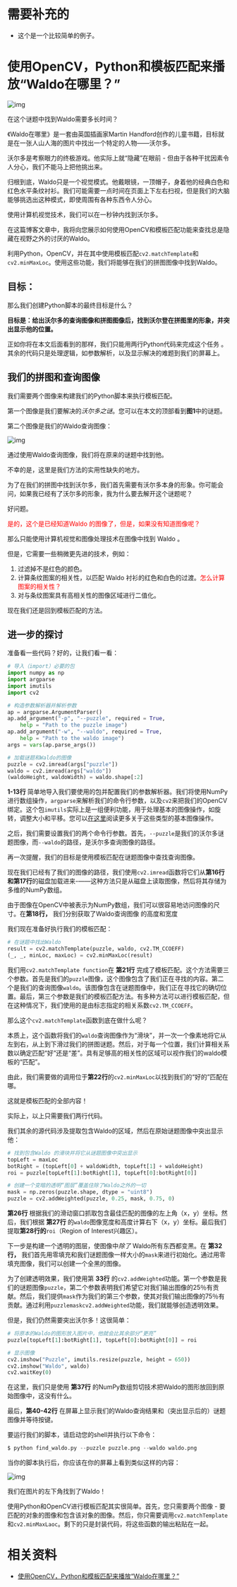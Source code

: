 
# 需要补充的

- 这个是一个比较简单的例子。


# 使用OpenCV，Python和模板匹配来播放“Waldo在哪里？”




![img](https://ask.qcloudimg.com/http-save/1207540/icnlsysbpj.jpeg?imageView2/2/w/1620)

在这个谜题中找到Waldo需要多长时间？

《Waldo在哪里》是一套由英国插画家Martin Handford创作的儿童书籍，目标就是在一张人山人海的图片中找出一个特定的人物——沃尔多。

沃尔多是考察眼力的终极游戏。他实际上就“隐藏”在眼前 - 但由于各种干扰因素令人分心，我们不能马上把他挑出来。

归根到底，Waldo只是一个视觉模式。他戴眼镜，一顶帽子，身着他的经典白色和红色水平条纹衬衫。我们可能需要一点时间在页面上下左右扫视，但是我们的大脑能够挑选出这种模式，即使周围有各种东西令人分心。


使用计算机视觉技术，我们可以在一秒钟内找到沃尔多。

在这篇博客文章中，我将向您展示如何使用OpenCV和模板匹配功能来查找总是隐藏在视野之外的讨厌的Waldo。


利用Python，OpenCV，并在其中使用模板匹配`cv2.matchTemplate`和`cv2.minMaxLoc`。使用这些功能，我们将能够在我们的拼图图像中找到Waldo。



## 目标：

那么我们创建Python脚本的最终目标是什么？

**目标是：给出沃尔多的查询图像和拼图图像后，找到沃尔登在拼图里的形象，并突出显示他的位置。**

正如你将在本文后面看到的那样，我们只能用两行Python代码来完成这个任务  。其余的代码只是处理逻辑，如参数解析，以及显示解决的难题到我们的屏幕上。

## 我们的拼图和查询图像

我们需要两个图像来构建我们的Python脚本来执行模板匹配。

第一个图像是我们要解决的*沃尔多之谜*。您可以在本文的顶部看到**图1**中的谜题。

第二个图像是我们的Waldo查询图像：

![img](https://ask.qcloudimg.com/http-save/1207540/z23r5aiy4x.jpeg?imageView2/2/w/1620)


通过使用Waldo查询图像，我们将在原来的谜题中找到他。

不幸的是，这里是我们方法的实用性缺失的地方。

为了在我们的拼图中找到沃尔多，我们首先需要有沃尔多本身的形象。你可能会问，如果我已经有了沃尔多的形象，我为什么要去解开这个谜题呢？

好问题。


<span style="color:red;">是的，这个是已经知道Waldo 的图像了，但是，如果没有知道图像呢？</span>

那么只能使用计算机视觉和图像处理技术在图像中找到 Waldo 。

但是，它需要一些稍微更先进的技术，例如：

1. 过滤掉不是红色的颜色。
2. 计算条纹图案的相关性，以匹配 Waldo 衬衫的红色和白色的过渡。<span style="color:red;">怎么计算图案的相关性？</span>
3. 对与条纹图案具有高相关性的图像区域进行二值化。

现在我们还是回到模板匹配的方法。

## 进一步的探讨

准备看一些代码？好的，让我们看一看：

```py
# 导入（import）必要的包
import numpy as np
import argparse
import imutils
import cv2

# 构造参数解析器并解析参数
ap = argparse.ArgumentParser()
ap.add_argument("-p", "--puzzle", required = True,
    help = "Path to the puzzle image")
ap.add_argument("-w", "--waldo", required = True,
    help = "Path to the waldo image")
args = vars(ap.parse_args())

# 加载谜题和Waldo的图像
puzzle = cv2.imread(args["puzzle"])
waldo = cv2.imread(args["waldo"])
(waldoHeight, waldoWidth) = waldo.shape[:2]
```

**1-13行** 简单地导入我们要使用的包并配置我们的参数解析器。我们将使用NumPy进行数组操作，`argparse`来解析我们的命令行参数，以及`cv2`来把我们的OpenCV绑定。这个包`imutils`实际上是一组便利功能，用于处理基本的图像操作，如旋转，调整大小和平移。您可以[在这里](http://www.pyimagesearch.com/2014/01/20/basic-image-manipulations-in-python-and-opencv-resizing-scaling-rotating-and-cropping/)阅读更多关于这些类型的基本图像操作。

之后，我们需要设置我们的两个命令行参数。首先，`--puzzle`是我们的沃尔多谜题图像，而`--waldo`的路径，是沃尔多查询图像的路径。

再一次提醒，我们的目标是使用模板匹配在谜题图像中查找查询图像。

现在我们已经有了我们的图像的路径，我们使用`cv2.imread`函数将它们从**第16行和第17行**的磁盘加载进来-——这种方法只是从磁盘上读取图像，然后将其存储为多维的NumPy数组。

由于图像在OpenCV中被表示为NumPy数组，我们可以很容易地访问图像的尺寸。在**第18行，** 我们分别获取了Waldo查询图像 的高度和宽度

我们现在准备好执行我们的模板匹配：

```py
# 在谜题中找出Waldo
result = cv2.matchTemplate(puzzle, waldo, cv2.TM_CCOEFF)
(_, _, minLoc, maxLoc) = cv2.minMaxLoc(result)
```

我们用`cv2.matchTemplate function`在 **第21行** 完成了模板匹配。这个方法需要三个参数。首先是我们的`puzzle`图像，这个图像包含了我们正在寻找的内容。第二个是我们的查询图像`waldo`。该图像包含在谜题图像中，我们正在寻找它的确切位置。最后，第三个参数是我们的模板匹配方法。有多种方法可以进行模板匹配，但在这种情况下，我们使用的是由标志指定的相关系数`cv2.TM_CCOEFF`。

那么这个`cv2.matchTemplate`函数到底在做什么呢？

本质上，这个函数将我们的`waldo`查询图像作为“滑块”，并一次一个像素地将它从左到右，从上到下滑过我们的拼图谜题。然后，对于每一个位置，我们计算相关系数以确定匹配“好”还是“差”。具有足够高的相关性的区域可以视作我们的waldo模板的“匹配”。

由此，我们需要做的调用位于**第22行**的`cv2.minMaxLoc`以找到我们的“好的”匹配在哪。

这就是模板匹配的全部内容！

实际上，以上只需要我们两行代码。

我们其余的源代码涉及提取包含Waldo的区域，然后在原始谜题图像中突出显示他：

```py
# 找到包含Waldo 的滑块并将它从谜题图像中突出显示
topLeft = maxLoc
botRight = (topLeft[0] + waldoWidth, topLeft[1] + waldoHeight)
roi = puzzle[topLeft[1]:botRight[1], topLeft[0]:botRight[0]]

# 创建一个变暗的透明“图层”覆盖住除了Waldo之外的一切
mask = np.zeros(puzzle.shape, dtype = "uint8")
puzzle = cv2.addWeighted(puzzle, 0.25, mask, 0.75, 0)
```

**第26行** 根据我们的滑动窗口抓取包含最佳匹配的图像的左上角（x，y）坐标。然后，我们根据 **第27行** 的`waldo`图像宽度和高度计算右下（x，y）坐标。最后我们提取**第28行的**`roi`（Region of Interest兴趣区）。

下一步是构建一个透明的图层，使图像中*除了*  Waldo所有东西都变黑。在 **第32行，** 我们首先用零填充和我们谜题图像一样大小的`mask`来进行初始化。通过用零填充图像，我们可以创建一个全黑的图像。

为了创建透明效果，我们使用第 **33行** 的`cv2.addWeighted`功能。第一个参数是我们的谜题图像`puzzle`，第二个参数表明我们希望它对我们输出图像的25％有贡献。然后，我们提供`mask`作为我们的第三个参数，使其对我们输出图像的75％有贡献。通过利用`puzzlemaskcv2.addWeighted`功能，我们就能够创造透明效果。

但是，我们仍然需要突出沃尔多！这很简单：

```py
# 将原本的Waldo的图形放入图片中，他就会比其余部分“更亮”
puzzle[topLeft[1]:botRight[1], topLeft[0]:botRight[0]] = roi

# 显示图像
cv2.imshow("Puzzle", imutils.resize(puzzle, height = 650))
cv2.imshow("Waldo", waldo)
cv2.waitKey(0)
```

在这里，我们只是使用 **第37行** 的NumPy数组剪切技术把Waldo的图形放回到原始图像中，这没有什么。

最后，**第40-42行** 在屏幕上显示我们的Waldo查询结果和（突出显示后的）谜题图像并等待按键。

要运行我们的脚本，请启动您的shell并执行以下命令：

```py
$ python find_waldo.py --puzzle puzzle.png --waldo waldo.png
```

当你的脚本执行后，你应该在你的屏幕上看到类似这样的内容：

![img](https://ask.qcloudimg.com/http-save/1207540/23oqnjr2qn.jpeg?imageView2/2/w/1620)


我们在图片的左下角找到了Waldo！

使用Python和OpenCV进行模板匹配其实很简单。首先，您只需要两个图像 - 要匹配的对象的图像和包含该对象的图像。然后，你只需要调用`cv2.matchTemplate`和`cv2.minMaxLaoc`。剩下的只是封装代码，将这些函数的输出粘贴在一起。



# 相关资料

- [使用OpenCV，Python和模板匹配来播放“Waldo在哪里？”](https://cloud.tencent.com/developer/article/1036801)
